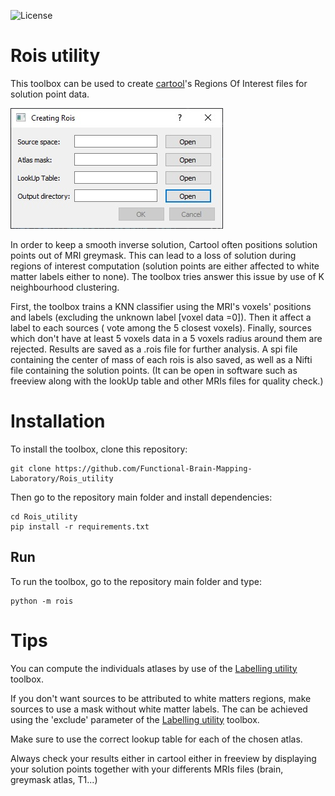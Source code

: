 ![License](https://img.shields.io/badge/license-BSD-green.svg)

# Rois utility

This toolbox can be used to create [cartool](https://sites.google.com/site/cartoolcommunity/)'s Regions Of Interest files for solution point data.


![Rois_utility](./img/rois.jpg "Cartool")


In order to keep a smooth inverse solution, Cartool often positions solution points out of MRI greymask. This can lead to a loss of solution during regions of interest computation (solution points are either affected to white matter labels either to none). The toolbox tries answer this issue by use of K neighbourhood clustering.


First, the toolbox trains a KNN classifier using the MRI's voxels' positions and labels (excluding the unknown label [voxel data =0]).
Then it affect a label to each sources ( vote among the 5 closest voxels).  Finally, sources which don't have at least 5 voxels data in a 5 voxels radius around them are rejected.
Results are saved as a .rois file for further analysis. A spi file containing the center of mass of each rois is also saved, as well as a Nifti file containing the solution points. (It can be open in software such as freeview along with the lookUp table and other MRIs files for quality check.)

# Installation

To install the toolbox, clone this repository:
```
git clone https://github.com/Functional-Brain-Mapping-Laboratory/Rois_utility
```
Then go to the repository main folder and install dependencies:

```
cd Rois_utility
pip install -r requirements.txt
```

## Run

To run the toolbox, go to the repository main folder and type:

```
python -m rois
```


# Tips

You can compute the individuals atlases by use of the [Labelling utility](https://github.com/Functional-Brain-Mapping-Laboratory/Labelling_utility]) toolbox.

If you don't want sources to be attributed to white matters regions, make sources to use a mask without white matter labels. The can be achieved using the 'exclude' parameter of the [Labelling utility](https://github.com/Functional-Brain-Mapping-Laboratory/Labelling_utility]) toolbox.

Make sure to use the correct lookup table for each of the chosen atlas.

Always check your results either in cartool either in freeview by displaying your solution points together with your differents MRIs files (brain, greymask atlas, T1...)
